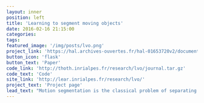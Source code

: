 ```yaml
---
layout: inner
position: left
title: 'Learning to segment moving objects'
date: 2016-02-16 21:15:00
categories: 
tags: 
featured_image: '/img/posts/lvo.png'
project_link: 'https://hal.archives-ouvertes.fr/hal-01653720v2/document'
button_icon: 'flask'
button_text: 'Paper'
code_link: 'http://thoth.inrialpes.fr/research/lvo/journal.tar.gz'
code_text: 'Code'
site_link: 'http://lear.inrialpes.fr/research/lvo/'
project_text: 'Project page'
lead_text: "Motion segmentation is the classical problem of separating moving object in a video from the background. In this work we propose the first learning-based approach for this problem. We then extend the model with an appearance stream and a visual memory module, allowing it to segment objects before they start and after they stop moving."
---
```

